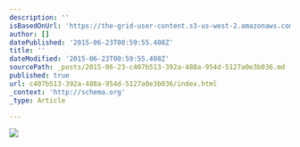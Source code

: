 ```yaml
---
description: ''
isBasedOnUrl: 'https://the-grid-user-content.s3-us-west-2.amazonaws.com/88351b29-43ee-4d6e-86b1-5f60632658f2.jpg'
author: []
datePublished: '2015-06-23T00:59:55.408Z'
title: ''
dateModified: '2015-06-23T00:59:55.408Z'
sourcePath: _posts/2015-06-23-c407b513-392a-488a-954d-5127a0e3b036.md
published: true
url: c407b513-392a-488a-954d-5127a0e3b036/index.html
_context: 'http://schema.org'
_type: Article

---
```

![](https://the-grid-user-content.s3-us-west-2.amazonaws.com/88351b29-43ee-4d6e-86b1-5f60632658f2.jpg)